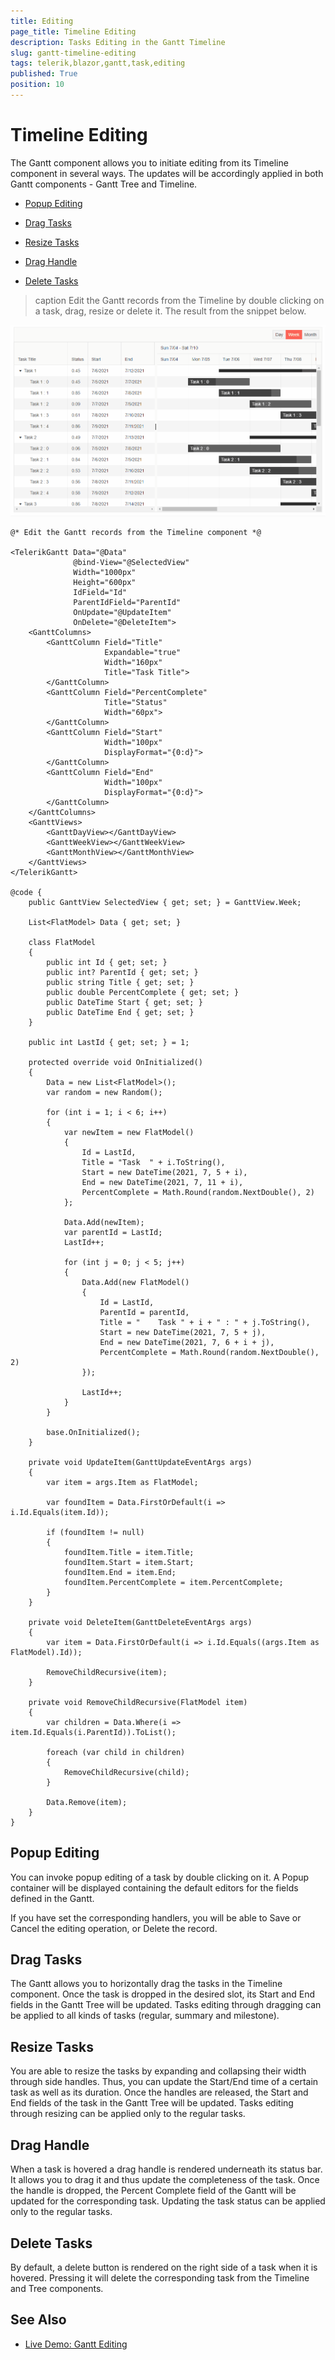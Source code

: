 ```yaml
---
title: Editing
page_title: Timeline Editing
description: Tasks Editing in the Gantt Timeline
slug: gantt-timeline-editing
tags: telerik,blazor,gantt,task,editing
published: True
position: 10
---
```


# Timeline Editing

The Gantt component allows you to initiate editing from its Timeline component in several ways. The updates will be accordingly applied in both Gantt components - Gantt Tree and Timeline.

* [Popup Editing](#popup-editing)

* [Drag Tasks](#drag-tasks)

* [Resize Tasks](#resize-tasks)

* [Drag Handle](#drag-handle)

* [Delete Tasks](#delete-tasks)


>caption Edit the Gantt records from the Timeline by double clicking on a task, drag, resize or delete it. The result from the snippet below.

![Gantt Timeline Editing Example](images/gantt-timeline-editing-example.gif)

````CSHTML
@* Edit the Gantt records from the Timeline component *@

<TelerikGantt Data="@Data"
              @bind-View="@SelectedView"
              Width="1000px"
              Height="600px"
              IdField="Id"
              ParentIdField="ParentId"
              OnUpdate="@UpdateItem"
              OnDelete="@DeleteItem">
    <GanttColumns>
        <GanttColumn Field="Title"
                     Expandable="true"
                     Width="160px"
                     Title="Task Title">
        </GanttColumn>
        <GanttColumn Field="PercentComplete"
                     Title="Status"
                     Width="60px">
        </GanttColumn>
        <GanttColumn Field="Start"
                     Width="100px"
                     DisplayFormat="{0:d}">
        </GanttColumn>
        <GanttColumn Field="End"
                     Width="100px"
                     DisplayFormat="{0:d}">
        </GanttColumn>
    </GanttColumns>
    <GanttViews>
        <GanttDayView></GanttDayView>
        <GanttWeekView></GanttWeekView>
        <GanttMonthView></GanttMonthView>
    </GanttViews>
</TelerikGantt>

@code {
    public GanttView SelectedView { get; set; } = GanttView.Week;

    List<FlatModel> Data { get; set; }

    class FlatModel
    {
        public int Id { get; set; }
        public int? ParentId { get; set; }
        public string Title { get; set; }
        public double PercentComplete { get; set; }
        public DateTime Start { get; set; }
        public DateTime End { get; set; }
    }

    public int LastId { get; set; } = 1;

    protected override void OnInitialized()
    {
        Data = new List<FlatModel>();
        var random = new Random();

        for (int i = 1; i < 6; i++)
        {
            var newItem = new FlatModel()
            {
                Id = LastId,
                Title = "Task  " + i.ToString(),
                Start = new DateTime(2021, 7, 5 + i),
                End = new DateTime(2021, 7, 11 + i),
                PercentComplete = Math.Round(random.NextDouble(), 2)
            };

            Data.Add(newItem);
            var parentId = LastId;
            LastId++;

            for (int j = 0; j < 5; j++)
            {
                Data.Add(new FlatModel()
                {
                    Id = LastId,
                    ParentId = parentId,
                    Title = "    Task " + i + " : " + j.ToString(),
                    Start = new DateTime(2021, 7, 5 + j),
                    End = new DateTime(2021, 7, 6 + i + j),
                    PercentComplete = Math.Round(random.NextDouble(), 2)
                });

                LastId++;
            }
        }

        base.OnInitialized();
    }

    private void UpdateItem(GanttUpdateEventArgs args)
    {
        var item = args.Item as FlatModel;

        var foundItem = Data.FirstOrDefault(i => i.Id.Equals(item.Id));

        if (foundItem != null)
        {
            foundItem.Title = item.Title;
            foundItem.Start = item.Start;
            foundItem.End = item.End;
            foundItem.PercentComplete = item.PercentComplete;
        }
    }

    private void DeleteItem(GanttDeleteEventArgs args)
    {
        var item = Data.FirstOrDefault(i => i.Id.Equals((args.Item as FlatModel).Id));

        RemoveChildRecursive(item);
    }

    private void RemoveChildRecursive(FlatModel item)
    {
        var children = Data.Where(i => item.Id.Equals(i.ParentId)).ToList();

        foreach (var child in children)
        {
            RemoveChildRecursive(child);
        }

        Data.Remove(item);
    }
}
````

## Popup Editing

You can invoke popup editing of a task by double clicking on it. A Popup container will be displayed containing the default editors for the fields defined in the Gantt.

If you have set the corresponding handlers, you will be able to Save or Cancel the editing operation, or Delete the record.

## Drag Tasks

The Gantt allows you to horizontally drag the tasks in the Timeline component. Once the task is dropped in the desired slot, its Start and End fields in the Gantt Tree will be updated. Tasks editing through dragging can be applied to all kinds of tasks (regular, summary and milestone).

## Resize Tasks

You are able to resize the tasks by expanding and collapsing their width through side handles. Thus, you can update the Start/End time of a certain task as well as its duration. Once the handles are released, the Start and End fields of the task in the Gantt Tree will be updated. Tasks editing through resizing can be applied only to the regular tasks.

## Drag Handle

When a task is hovered a drag handle is rendered underneath its status bar. It allows you to drag it and thus update the completeness of the task. Once the handle is dropped, the Percent Complete field of the Gantt will be updated for the corresponding task. Updating the task status can be applied only to the regular tasks.

## Delete Tasks

By default, a delete button is rendered on the right side of a task when it is hovered. Pressing it will delete the corresponding task from the Timeline and Tree components.

## See Also

  * [Live Demo: Gantt Editing](https://demos.telerik.com/blazor-ui/gantt/editing-incell)